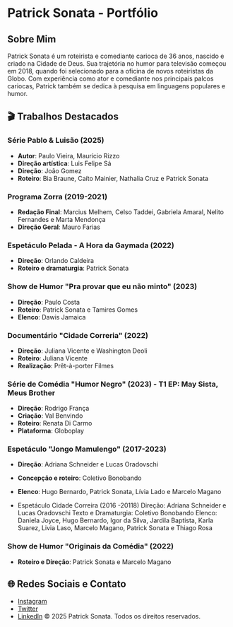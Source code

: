# Patrick Sonata - Portfólio

##  Sobre Mim

Patrick Sonata é um roteirista e comediante carioca de 36 anos, nascido e criado na Cidade de Deus. Sua trajetória no humor para televisão começou em 2018, quando foi selecionado para a oficina de novos roteiristas da Globo. Com experiência como ator e comediante nos principais palcos cariocas, Patrick também se dedica à pesquisa em linguagens populares e humor.

## 🎬 Trabalhos Destacados

### Série Pablo & Luisão (2025)
- **Autor**: Paulo Vieira, Maurício Rizzo
- **Direção artística**: Luis Felipe Sá
- **Direção**: João Gomez
- **Roteiro**: Bia Braune, Caíto Mainier, Nathalia Cruz e Patrick Sonata

### Programa Zorra (2019-2021)
- **Redação Final**: Marcius Melhem, Celso Taddei, Gabriela Amaral, Nelito Fernandes e Marta Mendonça
- **Direção Geral**: Mauro Farias

### Espetáculo Pelada - A Hora da Gaymada (2022)
- **Direção**: Orlando Caldeira
- **Roteiro e dramaturgia**: Patrick Sonata

### Show de Humor "Pra provar que eu não minto" (2023)
- **Direção**: Paulo Costa
- **Roteiro**: Patrick Sonata e Tamires Gomes
- **Elenco**: Dawis Jamaica

### Documentário "Cidade Correria" (2022)
- **Direção**: Juliana Vicente e Washington Deoli
- **Roteiro**: Juliana Vicente
- **Realização**: Prêt-à-porter Filmes

### Série de Comédia "Humor Negro" (2023) - T1 EP: May Sista, Meus Brother
- **Direção**: Rodrigo França
- **Criação**: Val Benvindo
- **Roteiro**: Renata Di Carmo
- **Plataforma**: Globoplay

### Espetáculo "Jongo Mamulengo" (2017-2023)
- **Direção**: Adriana Schneider e Lucas Oradovschi
- **Concepção e roteiro**: Coletivo Bonobando
- **Elenco**: Hugo Bernardo, Patrick Sonata, Lívia Lado e Marcelo Magano

- Espetáculo 
 Cidade  Correira (2016 -20118)
Direção: Adriana Schneider e Lucas Oradovschi 
Texto e Dramaturgia: Coletivo Bonobando 
Elenco: Daniela Joyce, Hugo Bernardo, Igor da Silva, Jardila Baptista, Karla Suarez, Livia Laso, Marcelo Magano, Patrick Sonata e Thiago Rosa

### Show de Humor "Originais da Comédia" (2022)
- **Roteiro e Direção**: Patrick Sonata e Marcelo Magano

## 🌐 Redes Sociais e Contato

- [Instagram](https://instagram.com/)
- [Twitter](https://twitter.com/)
- [LinkedIn](https://linkedin.com/)
© 2025 Patrick Sonata. Todos os direitos reservados.
